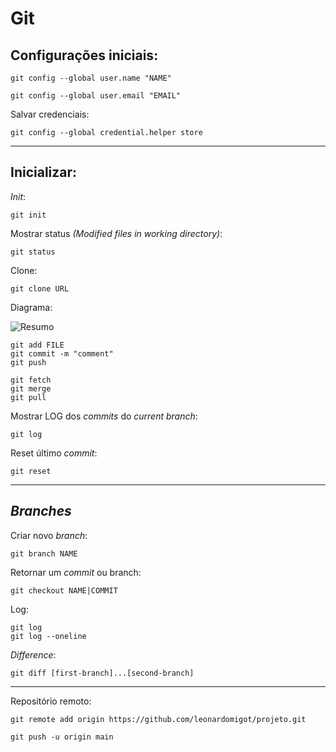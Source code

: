 # Git

## Configurações iniciais:

`git config --global user.name "NAME"`

`git config --global user.email "EMAIL"`



Salvar credenciais:

`git config --global credential.helper store`

---

## Inicializar:

*Init*:

`git init` 

Mostrar status *(Modified files in working directory)*:

`git status`

Clone:

`git clone URL` 

Diagrama:

![Resumo](https://www.monolitonimbus.com.br/wp-content/uploads/2017/12/git_flow.png)

```
git add FILE
git commit -m "comment"
git push

git fetch
git merge
git pull
```

Mostrar LOG dos *commits* do *current branch*:

`git log`

Reset último *commit*:

`git reset`

---

## *Branches*

Criar novo *branch*:

`git branch NAME`

Retornar um *commit* ou branch:

`git checkout NAME|COMMIT`

Log:
```
git log
git log --oneline
```
*Difference*:

`git diff [first-branch]...[second-branch]`

---

Repositório remoto:

`git remote add origin https://github.com/leonardomigot/projeto.git`

`git push -u origin main`